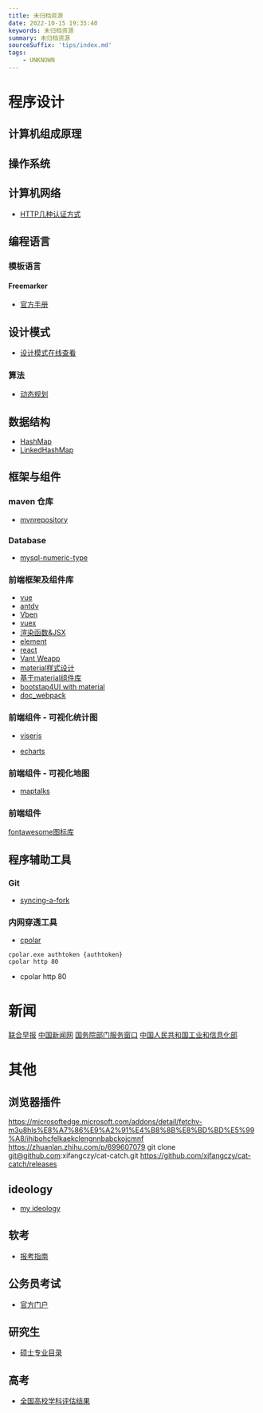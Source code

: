```yaml
---
title: 未归档资源
date: 2022-10-15 19:35:40
keywords: 未归档资源
summary: 未归档资源
sourceSuffix: 'tips/index.md'
tags:
    - UNKNOWN
---
```


# 程序设计

## 计算机组成原理

## 操作系统

## 计算机网络

+ [HTTP几种认证方式](https://www.cnblogs.com/xy-ouyang/p/12609387.html#content)

## 编程语言

### 模板语言

#### Freemarker

+ [官方手册](https://freemarker.sourceforge.io/docs/ref_builtins_string.html#ref_builtin_json_string)

## 设计模式

+ [设计模式在线查看](https://refactoring.guru/design-patterns/catalog)

### 算法

+ [动态规划](https://oi-wiki.org/dp/number/)

## 数据结构

+ [HashMap](https://www.jianshu.com/p/dde9b12343c1)
+ [LinkedHashMap](https://www.jianshu.com/p/8f4f58b4b8ab)

## 框架与组件

### maven 仓库

+ [mvnrepository](https://mvnrepository.com/)

### Database

+ [mysql-numeric-type](https://dev.mysql.com/doc/refman/8.0/en/numeric-type-syntax.html)

### 前端框架及组件库

+ [vue](https://cn.vuejs.org/guide/components/slots.html#render-scope)
+ [antdv](https://www.antdv.com/components/select-cn/)
+ [Vben](https://doc.vvbin.cn/components/glob/button.html)
+ [vuex](https://vuex.vuejs.org/zh/installation.html)
+ [渲染函数&JSX](https://v2.cn.vuejs.org/v2/guide/render-function.html)
+ [element](https://element.eleme.cn/2.0/#/zh-CN/component/table)
+ [react](https://react.docschina.org/tutorial/tutorial.html#what-is-react)
+ [Vant Weapp](https://vant-contrib.gitee.io/vant-weapp/#/home)
+ [material样式设计](https://material-io.cn/components?platform=ios)
+ [基于material组件库](https://mui.com/zh/material-ui/react-tree-view/#gmail-clone)
+ [bootstap4UI with material](https://blog.csdn.net/cunjie3951/article/details/106903222/)
+ [doc_webpack](https://www.w3cschool.cn/doc_webpack/webpack-loaders-sass-loader.html)

### 前端组件 - 可视化统计图

+ [viserjs](https://viserjs.gitee.io/)

+ [echarts](https://echarts.apache.org/examples/zh/index.html)

### 前端组件 - 可视化地图

+ [maptalks](https://maptalks.org/maptalks.js/api/0.x/ImageLayer.html)

### 前端组件

[fontawesome图标库](http://www.fontawesome.com.cn/faicons/)

## 程序辅助工具

### Git

+ [syncing-a-fork](https://docs.github.com/en/pull-requests/collaborating-with-pull-requests/working-with-forks/syncing-a-fork)

### 内网穿透工具

+ [cpolar](https://dashboard.cpolar.com/get-started)
```shell
cpolar.exe authtoken {authtoken}
cpolar http 80
```
+ cpolar http 80

# 新闻

[联合早报](https://www.zaobao.com/)
[中国新闻网](https://www.chinanews.com/)
[国务院部门服务窗口](https://gjzwfw.www.gov.cn/col/col485/index.html)
[中国人民共和国工业和信息化部](https://www.miit.gov.cn/)

# 其他

## 浏览器插件

https://microsoftedge.microsoft.com/addons/detail/fetchv-m3u8hls%E8%A7%86%E9%A2%91%E4%B8%8B%E8%BD%BD%E5%99%A8/ihibohcfelkaekclengnnbabckojcmnf
https://zhuanlan.zhihu.com/p/699607079
git clone git@github.com:xifangczy/cat-catch.git
https://github.com/xifangczy/cat-catch/releases

## ideology

+ [my ideology](/ideology)

## 软考

+ [报考指南](https://www.ruankao.org.cn/platform)

## 公务员考试

+ [官方门户](http://bm.scs.gov.cn/pp/gkweb/core/web/ui/business/home/gkhome.html)

## 研究生

+ [硕士专业目录](https://yz.chsi.com.cn/zsml/zyfx_search.jsp)

## 高考

+ [全国高校学科评估结果](https://www.cdgdc.edu.cn/dslxkpgjggb/index.htm)
